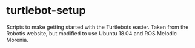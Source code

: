 # turtlebot-setup
Scripts to make getting started with the Turtlebots easier. Taken from the Robotis website, but modified to use Ubuntu 18.04 and ROS Melodic Morenia.
